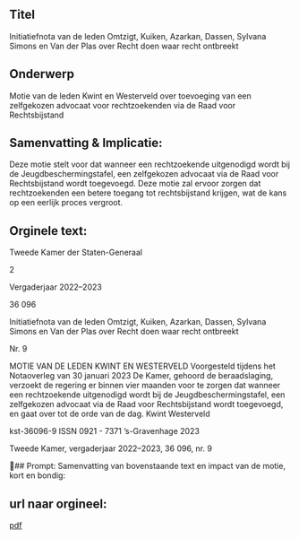 ## Titel
Initiatiefnota van de leden Omtzigt, Kuiken, Azarkan, Dassen, Sylvana Simons en Van der Plas over Recht doen waar recht ontbreekt
## Onderwerp
Motie van de leden Kwint en Westerveld over toevoeging van een zelfgekozen advocaat voor rechtzoekenden via de Raad voor Rechtsbijstand
## Samenvatting & Implicatie:

Deze motie stelt voor dat wanneer een rechtzoekende uitgenodigd wordt bij de Jeugdbeschermingstafel, een zelfgekozen advocaat via de Raad voor Rechtsbijstand wordt toegevoegd. Deze motie zal ervoor zorgen dat rechtzoekenden een betere toegang tot rechtsbijstand krijgen, wat de kans op een eerlijk proces vergroot.
## Orginele text:


Tweede Kamer der Staten-Generaal

2

Vergaderjaar 2022–2023

36 096

Initiatiefnota van de leden Omtzigt, Kuiken,
Azarkan, Dassen, Sylvana Simons en Van der
Plas over Recht doen waar recht ontbreekt

Nr. 9

MOTIE VAN DE LEDEN KWINT EN WESTERVELD
Voorgesteld tijdens het Notaoverleg van 30 januari 2023
De Kamer,
gehoord de beraadslaging,
verzoekt de regering er binnen vier maanden voor te zorgen dat wanneer
een rechtzoekende uitgenodigd wordt bij de Jeugdbeschermingstafel, een
zelfgekozen advocaat via de Raad voor Rechtsbijstand wordt toegevoegd,
en gaat over tot de orde van de dag.
Kwint
Westerveld

kst-36096-9
ISSN 0921 - 7371
’s-Gravenhage 2023

Tweede Kamer, vergaderjaar 2022–2023, 36 096, nr. 9

## Prompt:
Samenvatting van bovenstaande text en impact van de motie, kort en bondig:

## url naar orgineel:
[pdf](https://gegevensmagazijn.tweedekamer.nl/OData/v4/2.0/Document(f6678714-0d28-42aa-ba2e-504eadc15982)/resource)
